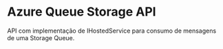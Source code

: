 # Azure Queue Storage API
API com implementação de IHostedService para consumo de mensagens de uma Storage Queue.

